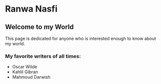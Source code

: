 # Ranwa Nasfi
## Welcome to my World
This page is dedicated for anyone who is interested enough to know about my world. 
### My favorite writers of all times:
* Oscar Wilde
* Kahlil Gibran
* Mahmoud Darwish
